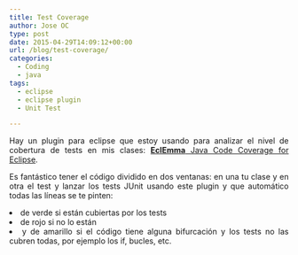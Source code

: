 ```yaml
---
title: Test Coverage
author: Jose OC
type: post
date: 2015-04-29T14:09:12+00:00
url: /blog/test-coverage/
categories:
  - Coding
  - java
tags:
  - eclipse
  - eclipse plugin
  - Unit Test

---
```

<p style="text-align: justify">
  Hay un plugin para eclipse que estoy usando para analizar el nivel de cobertura de tests en mis clases: <a href="http://www.eclemma.org/" target="_blank"><strong>EclEmma</strong> Java Code Coverage for Eclipse</a>.
</p>

<p style="text-align: justify">
  Es fantástico tener el código dividido en dos ventanas: en una tu clase y en otra el test y lanzar los tests JUnit usando este plugin y que automático todas las líneas se te pinten:
</p>

<li style="text-align: justify">
  de verde si están cubiertas por los tests
</li>
<li style="text-align: justify">
  de rojo si no lo están
</li>
<li style="text-align: justify">
  y de amarillo si el código tiene alguna bifurcación y los tests no las cubren todas, por ejemplo los if, bucles, etc.
</li>